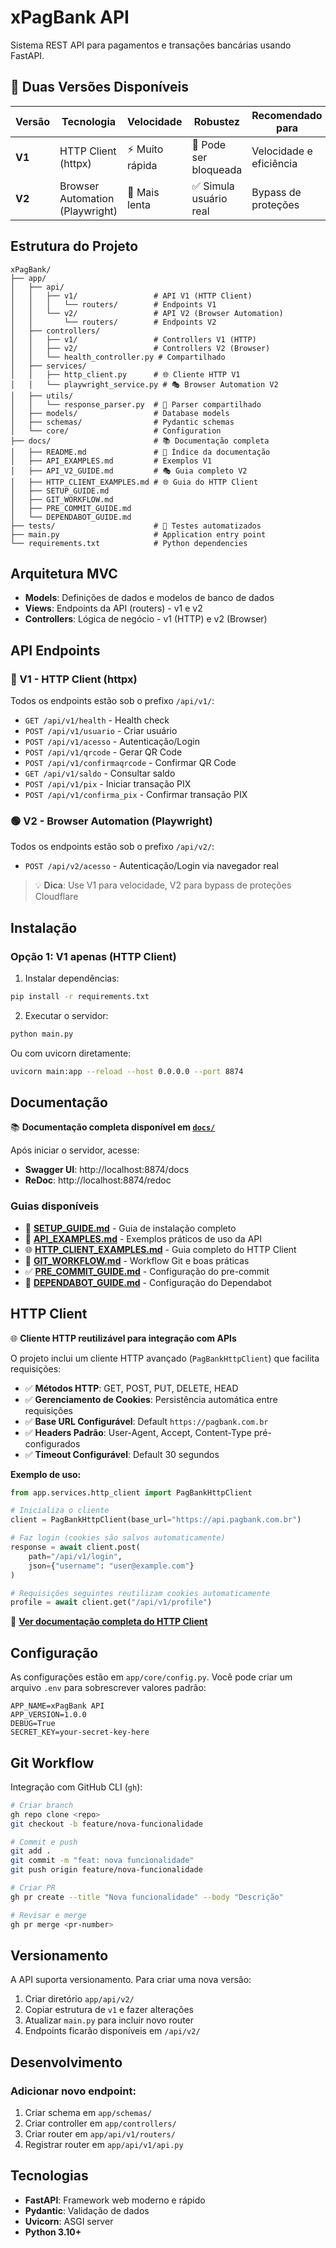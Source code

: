# xPagBank API

Sistema REST API para pagamentos e transações bancárias usando FastAPI.

## 🎯 Duas Versões Disponíveis

| Versão | Tecnologia | Velocidade | Robustez | Recomendado para |
|--------|-----------|-----------|----------|------------------|
| **V1** | HTTP Client (httpx) | ⚡ Muito rápida | 🔸 Pode ser bloqueada | Velocidade e eficiência |
| **V2** | Browser Automation (Playwright) | 🐢 Mais lenta | ✅ Simula usuário real | Bypass de proteções |

## Estrutura do Projeto

```
xPagBank/
├── app/
│   ├── api/
│   │   ├── v1/                 # API V1 (HTTP Client)
│   │   │   └── routers/        # Endpoints V1
│   │   └── v2/                 # API V2 (Browser Automation)
│   │       └── routers/        # Endpoints V2
│   ├── controllers/
│   │   ├── v1/                 # Controllers V1 (HTTP)
│   │   ├── v2/                 # Controllers V2 (Browser)
│   │   └── health_controller.py # Compartilhado
│   ├── services/
│   │   ├── http_client.py      # 🌐 Cliente HTTP V1
│   │   └── playwright_service.py # 🎭 Browser Automation V2
│   ├── utils/
│   │   └── response_parser.py  # 🔧 Parser compartilhado
│   ├── models/                 # Database models
│   ├── schemas/                # Pydantic schemas
│   └── core/                   # Configuration
├── docs/                       # 📚 Documentação completa
│   ├── README.md               # 📖 Índice da documentação
│   ├── API_EXAMPLES.md         # Exemplos V1
│   ├── API_V2_GUIDE.md         # 🎭 Guia completo V2
│   ├── HTTP_CLIENT_EXAMPLES.md # 🌐 Guia do HTTP Client
│   ├── SETUP_GUIDE.md
│   ├── GIT_WORKFLOW.md
│   ├── PRE_COMMIT_GUIDE.md
│   └── DEPENDABOT_GUIDE.md
├── tests/                      # 🧪 Testes automatizados
├── main.py                     # Application entry point
└── requirements.txt            # Python dependencies
```

## Arquitetura MVC

- **Models**: Definições de dados e modelos de banco de dados
- **Views**: Endpoints da API (routers) - v1 e v2
- **Controllers**: Lógica de negócio - v1 (HTTP) e v2 (Browser)

## API Endpoints

### 🔵 V1 - HTTP Client (httpx)

Todos os endpoints estão sob o prefixo `/api/v1/`:

- `GET /api/v1/health` - Health check
- `POST /api/v1/usuario` - Criar usuário
- `POST /api/v1/acesso` - Autenticação/Login
- `POST /api/v1/qrcode` - Gerar QR Code
- `POST /api/v1/confirmaqrcode` - Confirmar QR Code
- `GET /api/v1/saldo` - Consultar saldo
- `POST /api/v1/pix` - Iniciar transação PIX
- `POST /api/v1/confirma_pix` - Confirmar transação PIX

### 🟢 V2 - Browser Automation (Playwright)

Todos os endpoints estão sob o prefixo `/api/v2/`:

- `POST /api/v2/acesso` - Autenticação/Login via navegador real

> 💡 **Dica**: Use V1 para velocidade, V2 para bypass de proteções Cloudflare

## Instalação

### Opção 1: V1 apenas (HTTP Client)

1. Instalar dependências:
```bash
pip install -r requirements.txt
```

2. Executar o servidor:
```bash
python main.py
```

Ou com uvicorn diretamente:
```bash
uvicorn main:app --reload --host 0.0.0.0 --port 8874
```

## Documentação

📚 **Documentação completa disponível em [`docs/`](./docs/)**

Após iniciar o servidor, acesse:

- **Swagger UI**: http://localhost:8874/docs
- **ReDoc**: http://localhost:8874/redoc

### Guias disponíveis

- 🚀 [**SETUP_GUIDE.md**](./docs/SETUP_GUIDE.md) - Guia de instalação completo
- 🔌 [**API_EXAMPLES.md**](./docs/API_EXAMPLES.md) - Exemplos práticos de uso da API
- 🌐 [**HTTP_CLIENT_EXAMPLES.md**](./docs/HTTP_CLIENT_EXAMPLES.md) - Guia completo do HTTP Client
- 🔄 [**GIT_WORKFLOW.md**](./docs/GIT_WORKFLOW.md) - Workflow Git e boas práticas
- ✅ [**PRE_COMMIT_GUIDE.md**](./docs/PRE_COMMIT_GUIDE.md) - Configuração do pre-commit
- 🤖 [**DEPENDABOT_GUIDE.md**](./docs/DEPENDABOT_GUIDE.md) - Configuração do Dependabot

## HTTP Client

🌐 **Cliente HTTP reutilizável para integração com APIs**

O projeto inclui um cliente HTTP avançado (`PagBankHttpClient`) que facilita requisições:

- ✅ **Métodos HTTP**: GET, POST, PUT, DELETE, HEAD
- ✅ **Gerenciamento de Cookies**: Persistência automática entre requisições
- ✅ **Base URL Configurável**: Default `https://pagbank.com.br`
- ✅ **Headers Padrão**: User-Agent, Accept, Content-Type pré-configurados
- ✅ **Timeout Configurável**: Default 30 segundos

**Exemplo de uso:**

```python
from app.services.http_client import PagBankHttpClient

# Inicializa o cliente
client = PagBankHttpClient(base_url="https://api.pagbank.com.br")

# Faz login (cookies são salvos automaticamente)
response = await client.post(
    path="/api/v1/login",
    json={"username": "user@example.com"}
)

# Requisições seguintes reutilizam cookies automaticamente
profile = await client.get("/api/v1/profile")
```

📖 **[Ver documentação completa do HTTP Client](./docs/HTTP_CLIENT_EXAMPLES.md)**

## Configuração

As configurações estão em `app/core/config.py`. Você pode criar um arquivo `.env` para sobrescrever valores padrão:

```env
APP_NAME=xPagBank API
APP_VERSION=1.0.0
DEBUG=True
SECRET_KEY=your-secret-key-here
```

## Git Workflow

Integração com GitHub CLI (`gh`):

```bash
# Criar branch
gh repo clone <repo>
git checkout -b feature/nova-funcionalidade

# Commit e push
git add .
git commit -m "feat: nova funcionalidade"
git push origin feature/nova-funcionalidade

# Criar PR
gh pr create --title "Nova funcionalidade" --body "Descrição"

# Revisar e merge
gh pr merge <pr-number>
```

## Versionamento

A API suporta versionamento. Para criar uma nova versão:

1. Criar diretório `app/api/v2/`
2. Copiar estrutura de `v1` e fazer alterações
3. Atualizar `main.py` para incluir novo router
4. Endpoints ficarão disponíveis em `/api/v2/`

## Desenvolvimento

### Adicionar novo endpoint:

1. Criar schema em `app/schemas/`
2. Criar controller em `app/controllers/`
3. Criar router em `app/api/v1/routers/`
4. Registrar router em `app/api/v1/api.py`

## Tecnologias

- **FastAPI**: Framework web moderno e rápido
- **Pydantic**: Validação de dados
- **Uvicorn**: ASGI server
- **Python 3.10+**
